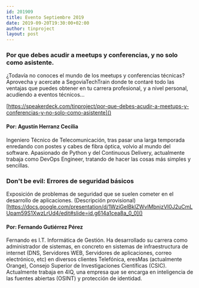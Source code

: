 ```yaml
---
id: 201909
title: Evento Septiembre 2019
date: 2019-09-20T19:30:00+02:00
author: tinproject
layout: post
---
```


### **Por que debes acudir a meetups y conferencias, y no solo como asistente.** 
¿Todavía no conoces el mundo de los meetups y conferencias técnicas? Aprovecha y acercate a SegoviaTechTrain donde te contaré todo las ventajas que puedes obtener en tu carrera profesional, y a nivel personal, acudiendo a eventos técnicos... </clickbait>

[https://speakerdeck.com/tinproject/por-que-debes-acudir-a-meetups-y-conferencias-y-no-solo-como-asistente]()

#### **Por:** Agustín Herranz Cecilia
Ingeniero Técnico de Telecomunicación, tras pasar una larga temporada enredando con postes y cabes de fibra óptica, volvio al mundo del software. Apasionado de Python y del Continuous Delivery, actualmente trabaja como DevOps Engineer, tratando de hacer las cosas más simples y sencillas.

### **Don't be evil: Errores de seguridad básicos**
Exposición de problemas de seguridad que se suelen cometer en el desarrollo de aplicaciones. (Descripción provisional)
[https://docs.google.com/presentation/d/1WziGelBkIZWvlMbnjzVI0J2uCmLUpam59S1XwzLrUd4/edit#slide=id.g614a1cea8a_0_0]()

#### **Por:** Fernando Gutiérrez Pérez
Fernando es I.T. Informática de Gestión. Ha desarrollado su carrera como administrador de sistemas, en concreto en sistemas de infraestructura de internet (DNS, Servidores WEB, Servidores de aplicaciones, correo electrónico, etc) en diversos clientes Telefónica, eresMas (actualmente Orange), Consejo Superior de Investigaciones Científicas (CSIC). Actualmente trabaja en 4IQ, una empresa que se encarga en inteligencia de las fuentes abiertas (OSINT) y protección de identidad.

